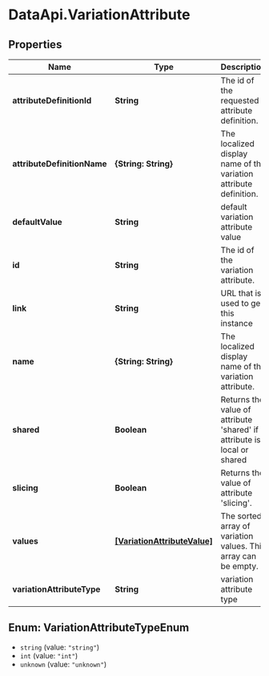 # DataApi.VariationAttribute

## Properties
Name | Type | Description | Notes
------------ | ------------- | ------------- | -------------
**attributeDefinitionId** | **String** | The id of the requested attribute definition. | 
**attributeDefinitionName** | **{String: String}** | The localized display name of the variation attribute definition. | [optional] 
**defaultValue** | **String** | default variation attribute value | [optional] 
**id** | **String** | The id of the variation attribute. | [optional] 
**link** | **String** | URL that is used to get this instance | [optional] 
**name** | **{String: String}** | The localized display name of the variation attribute. | [optional] 
**shared** | **Boolean** | Returns the value of attribute &#x27;shared&#x27; if attribute is local or shared | [optional] 
**slicing** | **Boolean** | Returns the value of attribute &#x27;slicing&#x27;. | [optional] 
**values** | [**[VariationAttributeValue]**](VariationAttributeValue.md) | The sorted array of variation values. This array can be empty. | [optional] 
**variationAttributeType** | **String** | variation attribute type | [optional] 

<a name="VariationAttributeTypeEnum"></a>
## Enum: VariationAttributeTypeEnum

* `string` (value: `"string"`)
* `int` (value: `"int"`)
* `unknown` (value: `"unknown"`)

